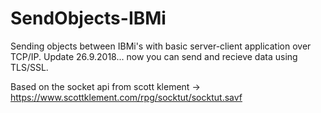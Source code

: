 # SendObjects-IBMi
Sending objects between IBMi's with basic server-client application over TCP/IP.
Update 26.9.2018... now you can send and recieve data using TLS/SSL.

Based on the socket api from scott klement
 -> https://www.scottklement.com/rpg/socktut/socktut.savf
